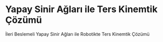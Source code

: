 # Yapay Sinir Ağları ile Ters Kinemtik Çözümü
İleri Beslemeli Yapay Sinir Ağları ile Robotikte Ters Kinemtik Çözümü
